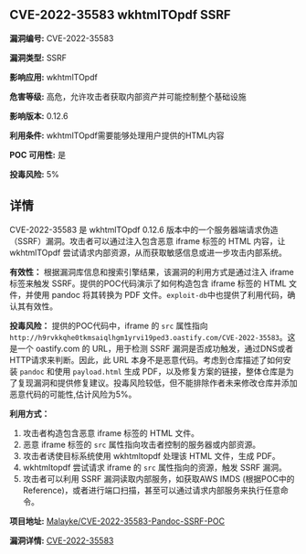## CVE-2022-35583 wkhtmlTOpdf SSRF

**漏洞编号:** CVE-2022-35583

**漏洞类型:** SSRF

**影响应用:** wkhtmlTOpdf

**危害等级:** 高危，允许攻击者获取内部资产并可能控制整个基础设施

**影响版本:** 0.12.6

**利用条件:** wkhtmlTOpdf需要能够处理用户提供的HTML内容

**POC 可用性:** 是

**投毒风险:** 5%

## 详情

CVE-2022-35583 是 wkhtmlTOpdf 0.12.6 版本中的一个服务器端请求伪造（SSRF）漏洞。攻击者可以通过注入包含恶意 iframe 标签的 HTML 内容，让 wkhtmlTOpdf 尝试请求内部资源，从而获取敏感信息或进一步攻击内部系统。

**有效性：**
根据漏洞库信息和搜索引擎结果，该漏洞的利用方式是通过注入 iframe 标签来触发 SSRF。提供的POC代码演示了如何构造包含 iframe 标签的 HTML 文件，并使用 pandoc 将其转换为 PDF 文件。`exploit-db`中也提供了利用代码，确认其有效性。

**投毒风险：**
提供的POC代码中，iframe 的 `src` 属性指向 `http://h9rvkkqhe0tkmsaiqlhgm1yrvi19ped3.oastify.com/CVE-2022-35583`。这是一个 oastify.com 的 URL，用于检测 SSRF 漏洞是否成功触发，通过DNS或者HTTP请求来判断。因此，此 URL 本身不是恶意代码。考虑到仓库描述了如何安装 `pandoc` 和使用 `payload.html` 生成 PDF，以及修复方案的链接，整体仓库是为了复现漏洞和提供修复建议。投毒风险较低，但不能排除作者未来修改仓库并添加恶意代码的可能性,估计风险为5%。

**利用方式：**
1.  攻击者构造包含恶意 iframe 标签的 HTML 文件。
2.  恶意 iframe 标签的 `src` 属性指向攻击者控制的服务器或内部资源。
3.  攻击者诱使目标系统使用 wkhtmltopdf 处理该 HTML 文件，生成 PDF。
4.  wkhtmltopdf 尝试请求 iframe 的 `src` 属性指向的资源，触发 SSRF 漏洞。
5.  攻击者可以利用 SSRF 漏洞读取内部服务，如获取AWS IMDS (根据POC中的Reference)，或者进行端口扫描，甚至可以通过请求内部服务来执行任意命令。

**项目地址:** [Malayke/CVE-2022-35583-Pandoc-SSRF-POC](https://github.com/Malayke/CVE-2022-35583-Pandoc-SSRF-POC)

**漏洞详情:** [CVE-2022-35583](https://nvd.nist.gov/vuln/detail/CVE-2022-35583)